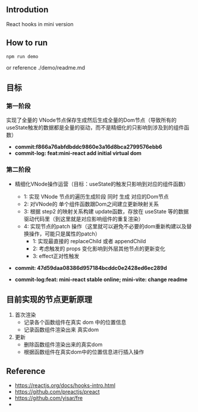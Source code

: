 ## Introdution
React hooks in mini version

## How to run

```
npm run demo
```
or reference ./demo/readme.md


## 目标

### 第一阶段
实现了全量的 VNode节点保存生成然后生成全量的Dom节点（导致所有的useState触发的数据都是全量的驱动，而不是精细化的只影响到涉及到的组件函数）

* **commit:f866a76abfdbddc9860e3a16d8bca2799576ebb6**
* **commit-log: feat:mini-react add initial virtual dom**

### 第二阶段
* 精细化VNode操作运营（目标：useState的触发只影响到对应的组件函数）
    - 1: 实现 VNode 节点的遍历生成阶段 同时 生成 对应的Dom节点
    - 2: 对VNode的 单个组件函数跟Dom之间建立更新映射关系
    - 3: 根据 step2 的映射关系构建 update函数，存放在 useState 等的数据驱动代码里（到这里就是对应影响组件的重复渲染）
    - 4: 实现节点的patch 操作（这里就可以避免不必要的dom重新构建以及替换操作，可能只是属性的patch）
        - 1: 实现最直接的 replaceChild 或者 appendChild
        - 2: 考虑触发的 props 变化影响到外层其他节点的更新变化
        - 3: effect正对性触发


* **commit: 47d59daa08386d957184bcddc0e2428ed6ec289d**
* **commit-log:feat: mini-react stable online; mini-vite: change readme**

## 目前实现的节点更新原理

1. 首次渲染
    * 记录各个函数组件在真实 dom 中的位置信息
    * 记录函数组件渲染出来 真实dom
2. 更新
    * 删除函数组件渲染出来的真实dom
    * 根据函数组件在真实dom中的位置信息进行插入操作
## Reference

* https://reactjs.org/docs/hooks-intro.html
* https://github.com/preactjs/preact
* https://github.com/yisar/fre
* 